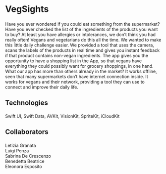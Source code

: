 <h1 align="left">VegSights</h1>

###

<p align="left">Have you ever wondered if you could eat something from the supermarket? Have you ever checked the list of the ingredients of the products you want to buy? At least you have allergies or intolerances, we don’t think you had really often! Vegans and vegetarians do this all the time. We wanted to make this little daily challenge easier. We provided a tool that uses the camera, scans the labels of the products in real time and gives you instant feedback if that product contains non-vegan ingredients. The app gives you the opportunity to have a shopping list in the App, so that vegans have everything they could possibly want for grocery shoppings, in one hand. What our app has more than others already in the market? It works offline, seen that many supermarkets don’t have internet connection inside. It works for vegans and their network, providing a tool they can use to connect and improve their daily life.</p>

###

<h2 align="left">Technologies</h2>

###

<p align="left">Swift UI, Swift Data, AVKit, VisionKit,  SpriteKit, iCloudKit</p>

###

<h2 align="left">Collaborators</h2>

###

<p align="left">Letizia Granata<br>Luigi Penza<br>Sabrina De Crescenzo<br>Benedetta Beatrice<br>Eleonora Esposito</p>

###
